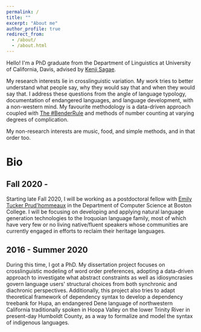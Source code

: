 ```yaml
---
permalink: /
title: ""
excerpt: "About me"
author_profile: true
redirect_from: 
  - /about/
  - /about.html
---
```



Hello! I'm a PhD graduate from the Department of Linguistics at University of California, Davis, advised by [Kenji Sagae](http://www.sagae.org). 

My research interests lie in crosslinguistic variation. My work tries to better understand what people say, why they would say that and when they would say that. I address these questions from the angle of language typology, documentation of endangered languages, and language development, with a non-western mind. My favourite methodology is a data-driven approach coupled with [The #BenderRule](https://thegradient.pub/the-benderrule-on-naming-the-languages-we-study-and-why-it-matters/) and methods of number counting at varying degrees of complication. 

My non-research interests are music, food, and simple methods, and in that order too.


Bio
======

Fall 2020 -
------

Starting late Fall 2020, I will be working as a postdoctoral fellow with [Emily Tucker Prud'hommeaux](http://cs.bc.edu/~prudhome/publications.html) in the Department of Computer Science at Boston College. I will be focusing on developing and applying natural language generation technologies to the Iroquoian language family, most of which have very few or no living native/fluent speakers whose communities are currently engaged in efforts to reclaim their heritage languages.

2016 - Summer 2020
------

During this time, I got a PhD. My dissertation project focuses on crosslinguistic modeling of word order preferences, adopting a data-driven approach to investigate what abstract constraints as well as idiosyncrasies govern language users' structural choices from both synchronic and diachronic perspectives. Additionally, this project also tries to adapt theoretical framework of dependency syntax to develop a dependency treebank for Hupa, an endangered Dene language of northwestern California traditionally spoken in Hoopa Valley on the lower Trinity River in present-day Humboldt County, as a way to formalize and model the syntax of indigenous languages.
